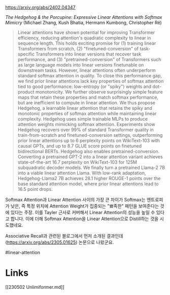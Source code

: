 https://arxiv.org/abs/2402.04347

*The Hedgehog & the Porcupine: Expressive Linear Attentions with Softmax Mimicry* (Michael Zhang, Kush Bhatia, Hermann Kumbong, Christopher Ré)

> Linear attentions have shown potential for improving Transformer efficiency, reducing attention's quadratic complexity to linear in sequence length. This holds exciting promise for (1) training linear Transformers from scratch, (2) "finetuned-conversion" of task-specific Transformers into linear versions that recover task performance, and (3) "pretrained-conversion" of Transformers such as large language models into linear versions finetunable on downstream tasks. However, linear attentions often underperform standard softmax attention in quality. To close this performance gap, we find prior linear attentions lack key properties of softmax attention tied to good performance: low-entropy (or "spiky") weights and dot-product monotonicity. We further observe surprisingly simple feature maps that retain these properties and match softmax performance, but are inefficient to compute in linear attention. We thus propose Hedgehog, a learnable linear attention that retains the spiky and monotonic properties of softmax attention while maintaining linear complexity. Hedgehog uses simple trainable MLPs to produce attention weights mimicking softmax attention. Experiments show Hedgehog recovers over 99% of standard Transformer quality in train-from-scratch and finetuned-conversion settings, outperforming prior linear attentions up to 6 perplexity points on WikiText-103 with causal GPTs, and up to 8.7 GLUE score points on finetuned bidirectional BERTs. Hedgehog also enables pretrained-conversion. Converting a pretrained GPT-2 into a linear attention variant achieves state-of-the-art 16.7 perplexity on WikiText-103 for 125M subquadratic decoder models. We finally turn a pretrained Llama-2 7B into a viable linear attention Llama. With low-rank adaptation, Hedgehog-Llama2 7B achieves 28.1 higher ROUGE-1 points over the base standard attention model, where prior linear attentions lead to 16.5 point drops.

Softmax Attention과 Linear Attention 사이의 가장 큰 차이가 Softmax는 엔트로피가 낮은, 즉 특정 위치에 Attention Weight가 집중되는 "뾰족한" 패턴을 보여준다는 것에 있다는 주장. 이를 Tayler 근사로 커버해서 Linear Attention의 성능을 높일 수 있다고 합니다. 이에 더해 Softmax Attention을 Linear Attention으로 Distill하는 것을 시도했네요.

Associative Recall과 관련된 블로그에서 먼저 소개된 결과인데 (https://arxiv.org/abs/2305.01625) 논문으로 나왔군요.

#linear-attention

# Links

[[230502 Unlimiformer.md]]